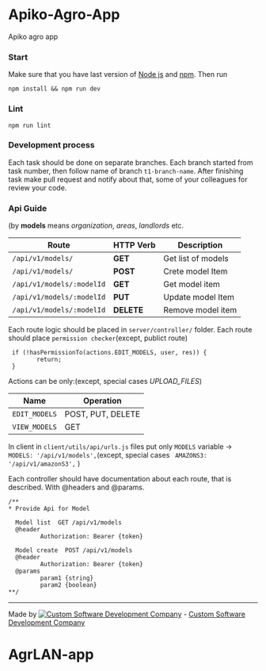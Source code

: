 # Apiko-Agro-App

Apiko agro app

### Start

Make sure that you have last version of [Node js](https://nodejs.org/en//) and [npm](https://www.npmjs.com/). Thеn run
```
npm install && npm run dev

```

### Lint

```
npm run lint
```

### Development process

Each task should be done on separate branches. Each branch started from task number, then follow name of branch `t1-branch-name`.
After finishing task make pull request and notify about that, some of your colleagues for review your code.

### Api Guide 
(by __models__ means *organization*, *areas*, *landlords* etc.  

| Route                   |  HTTP Verb | Description        |
|-------------------------|------------|--------------------|
|`/api/v1/models/`        |__GET__     | Get list of models |
|`/api/v1/models/`        |__POST__    | Crete model Item   |
|`/api/v1/models/:modelId`|__GET__     | Get  model item    |
|`/api/v1/models/:modelId`| __PUT__    | Update model Item  |
|`/api/v1/models/:modelId`| __DELETE__ | Remove model item  |

Each route logic should be placed in `server/controller/` folder. Each route should place `permission checker`(except, publict route)
```
 if (!hasPermissionTo(actions.EDIT_MODELS, user, res)) {
        return;
 }
```
Actions can be only:(except, special cases *UPLOAD_FILES*)

| Name        |  Operation      | 
|-------------|-----------------|
|`EDIT_MODELS`|POST, PUT, DELETE|
|`VIEW_MODELS`|GET              |

In client in `client/utils/api/urls.js` files put only `MODELS` variable -> `MODELS: '/api/v1/models',`(except, special cases ` AMAZONS3: '/api/v1/amazonS3',` )

Each controller should have documentation about each route, that is described. With @headers and @params.

```
/**
* Provide Api for Model
 
  Model list  GET /api/v1/models
  @header
         Authorization: Bearer {token}

  Model create  POST /api/v1/models
  @header
         Authorization: Bearer {token}
  @params
         param1 {string}
         param2 {boolean}
**/         
```
-------------

Made by [![Custom Software Development Company](https://s3-eu-west-1.amazonaws.com/jssolutions/github/jss_xs.png)](http://jssolutionsdev.com/?github=Apiko-Agro) - [Custom Software Development Company](http://jssolutionsdev.com/?github=Apiko-Agro)
# AgrLAN-app
